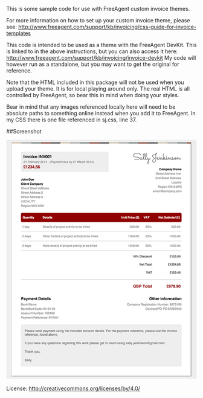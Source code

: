 This is some sample code for use with FreeAgent custom invoice themes.

For more information on how to set up your custom invoice theme, please see: http://www.freeagent.com/support/kb/invoicing/css-guide-for-invoice-templates

This code is intended to be used as a theme with the FreeAgent DevKit. This is linked to in the above instructions, but you can also access it here: http://www.freeagent.com/support/kb/invoicing/invoice-devkit
My code will however run as a standalone, but you may want to get the original for reference.

Note that the HTML included in this package will not be used when you upload your theme. It is for local playing around only. The real HTML is all controlled by FreeAgent, so bear this in mind when doing your styles.

Bear in mind that any images referenced locally here will need to be absolute paths to something online instead when you add it to FreeAgent. In my CSS there is one file referenced in sj.css, line 37.


##Screenshot

![Screenshot of theme](screenshot.jpg "Screenshot of theme")

License: http://creativecommons.org/licenses/by/4.0/
